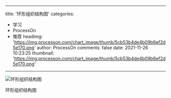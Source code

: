 
---
title: '环形组织结构图'
categories: 
 - 学习
 - ProcessOn
 - 推荐
headimg: 'https://img.processon.com/chart_image/thumb/5cb53b4de4b09b6ef2d5e170.png'
author: ProcessOn
comments: false
date: 2021-11-26 10:23:25
thumbnail: 'https://img.processon.com/chart_image/thumb/5cb53b4de4b09b6ef2d5e170.png'
---

<div>   
<img class="thumb" alt="环形组织结构图" src="https://img.processon.com/chart_image/thumb/5cb53b4de4b09b6ef2d5e170.png" referrerpolicy="no-referrer">
<p>环形组织结构图</p>  
</div>
            
